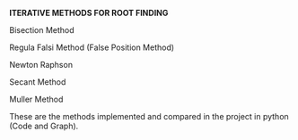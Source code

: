 **ITERATIVE METHODS FOR ROOT FINDING**

Bisection Method

Regula Falsi Method (False Position Method)

Newton Raphson

Secant Method

Muller Method

These are the methods implemented and compared in the project in python (Code and Graph).
